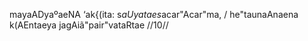 mayaADyaºaeNA ‘ak{(ita: s$aUyatae s$acar"Acar"ma, /
he"taunaAnaena k(AEntaeya jagAiã"pair"vataRtae //10//